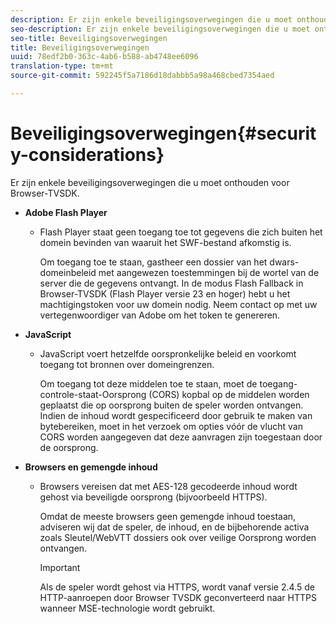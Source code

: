 ```yaml
---
description: Er zijn enkele beveiligingsoverwegingen die u moet onthouden voor Browser-TVSDK.
seo-description: Er zijn enkele beveiligingsoverwegingen die u moet onthouden voor Browser-TVSDK.
seo-title: Beveiligingsoverwegingen
title: Beveiligingsoverwegingen
uuid: 78edf2b0-363c-4ab6-b588-ab4748ee6096
translation-type: tm+mt
source-git-commit: 592245f5a7186d18dabbb5a98a468cbed7354aed

---
```



# Beveiligingsoverwegingen{#security-considerations}

Er zijn enkele beveiligingsoverwegingen die u moet onthouden voor Browser-TVSDK.

* **Adobe Flash Player**

   * Flash Player staat geen toegang toe tot gegevens die zich buiten het domein bevinden van waaruit het SWF-bestand afkomstig is.

      Om toegang toe te staan, gastheer een dossier van het dwars-domeinbeleid met aangewezen toestemmingen bij de wortel van de server die de gegevens ontvangt. In de modus Flash Fallback in Browser-TVSDK (Flash Player versie 23 en hoger) hebt u het machtigingstoken voor uw domein nodig. Neem contact op met uw vertegenwoordiger van Adobe om het token te genereren.

* **JavaScript**

   * JavaScript voert hetzelfde oorspronkelijke beleid en voorkomt toegang tot bronnen over domeingrenzen.

      Om toegang tot deze middelen toe te staan, moet de toegang-controle-staat-Oorsprong (CORS) kopbal op de middelen worden geplaatst die op oorsprong buiten de speler worden ontvangen. Indien de inhoud wordt gespecificeerd door gebruik te maken van bytebereiken, moet in het verzoek om opties vóór de vlucht van CORS worden aangegeven dat deze aanvragen zijn toegestaan door de oorsprong.

* **Browsers en gemengde inhoud**

   * Browsers vereisen dat met AES-128 gecodeerde inhoud wordt gehost via beveiligde oorsprong (bijvoorbeeld HTTPS).

      Omdat de meeste browsers geen gemengde inhoud toestaan, adviseren wij dat de speler, de inhoud, en de bijbehorende activa zoals Sleutel/WebVTT dossiers ook over veilige Oorsprong worden ontvangen.

      >[!IMPORTANT]
      >
      >Als de speler wordt gehost via HTTPS, wordt vanaf versie 2.4.5 de HTTP-aanroepen door Browser TVSDK geconverteerd naar HTTPS wanneer MSE-technologie wordt gebruikt.

